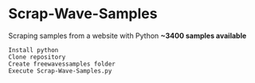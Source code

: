 # Scrap-Wave-Samples
Scraping samples from a website with Python
**~3400 samples available** 

```
Install python
Clone repository
Create freewavessamples folder
Execute Scrap-Wave-Samples.py
```
